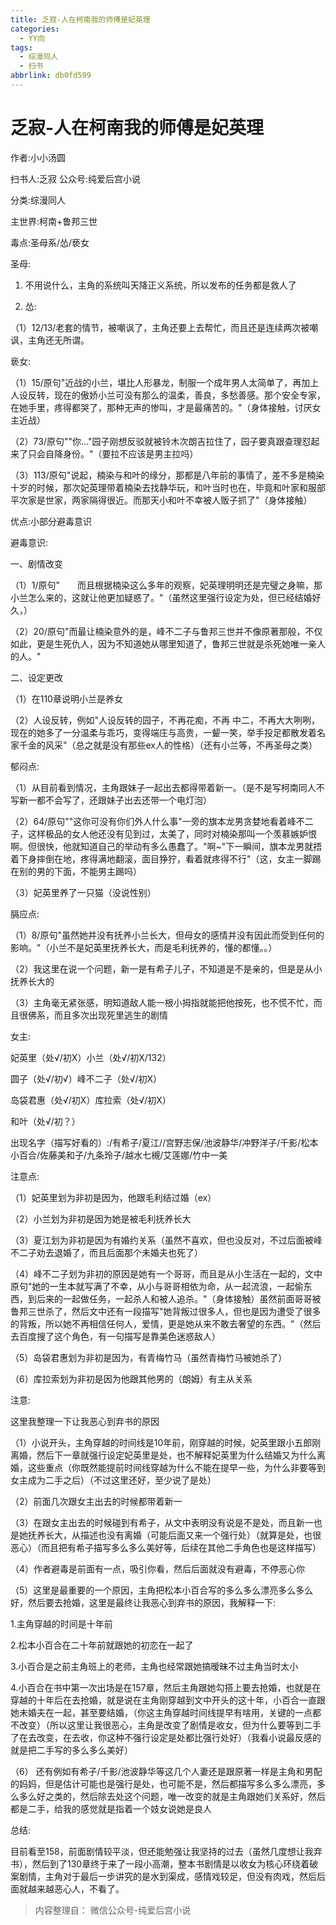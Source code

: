 ```yaml
---
title: 乏寂-人在柯南我的师傅是妃英理
categories:
  - YY向
tags:
  - 综漫同人
  - 扫书
abbrlink: db0fd599
---
```

# 乏寂-人在柯南我的师傅是妃英理
作者:小小汤圆

扫书人:乏寂 公众号:纯爱后宫小说

分类:综漫同人

主世界:柯南+鲁邦三世

毒点:圣母系/怂/亵女

圣母:

1.  不用说什么，主角的系统叫天降正义系统，所以发布的任务都是救人了

2.  怂:

（1）12/13/老套的情节，被嘲讽了，主角还要上去帮忙，而且还是连续两次被嘲讽，主角还无所谓。

亵女:

（1）15/原句"近战的小兰，堪比人形暴龙，制服一个成年男人太简单了，再加上人设反转，现在的傲娇小兰可没有那么的温柔，善良，多愁善感。那个安全专家，在她手里，疼得都哭了，那种无声的惨叫，才是最痛苦的。"（身体接触，讨厌女主近战）

（2）73/原句""你..."园子刚想反驳就被铃木次朗吉拉住了，园子要真跟查理怼起来了只会自降身份。"（要拉不应该是男主拉吗）

（3）113/原句"说起，楠染与和叶的缘分，那都是八年前的事情了，差不多是楠染十岁的时候，那次妃英理带着楠染去找静华玩，和叶当时也在，毕竟和叶家和服部平次家是世家，两家隔得很近。而那天小和叶不幸被人贩子抓了"（身体接触）

优点:小部分避毒意识

避毒意识:

一、剧情改变

（1）1/原句"　　而且根据楠染这么多年的观察，妃英理明明还是完璧之身嘛，那小兰怎么来的，这就让他更加疑惑了。"（虽然这里强行设定为处，但已经结婚好久，）

（2）20/原句"而最让楠染意外的是，峰不二子与鲁邦三世并不像原著那般，不仅如此，更是生死仇人，因为不知道她从哪里知道了，鲁邦三世就是杀死她唯一亲人的人。"

二、设定更改

（1）在110章说明小兰是养女

（2）人设反转，例如"人设反转的园子，不再花痴，不再
中二，不再大大咧咧，现在的她多了一分温柔与乖巧，变得端庄与高贵，一颦一笑，举手投足都散发着名家千金的风采"（总之就是没有那些ex人的性格）（还有小兰等，不再圣母之类）

郁闷点:

（1）从目前看到情况，主角跟妹子一起出去都得带着新一。（是不是写柯南同人不写新一都不会写了，还跟妹子出去还带一个电灯泡）

（2）64/原句""这你可没有你们外人什么事"一旁的旗本龙男贪婪地看着峰不二子，这样极品的女人他还没有见到过，太美了，同时对楠染那叫一个羡慕嫉妒恨啊。但很快，他就知道自己的举动有多么愚蠢了。"啊\~"下一瞬间，旗本龙男就捂着下身摔倒在地，疼得满地翻滚，面目狰狞，看着就疼得不行"（这，女主一脚踢在别的男的下面，不能男主踢吗）

（3）妃英里养了一只猫（没说性别）

膈应点:

（1）8/原句"虽然她并没有抚养小兰长大，但母女的感情并没有因此而受到任何的影响。"（小兰不是妃英里抚养长大，而是毛利抚养的，懂的都懂。。）

（2）我这里在说一个问题，新一是有希子儿子，不知道是不是亲的，但是是从小抚养长大的

（3）主角毫无紧张感，明知道敌人能一根小拇指就能把他按死，也不慌不忙，而且很佛系，而且多次出现死里逃生的剧情

女主:

妃英里（处√/初X）小兰（处√/初X/132）

圆子（处√/初√）峰不二子（处√/初X）

岛袋君惠（处√/初X）库拉索（处√/初X）

和叶（处√/初？）

出现名字（描写好看的）:/有希子/夏江//宫野志保/池波静华/冲野洋子/千影/松本小百合/佐藤美和子/九条玲子/越水七槻/艾莲娜/竹中一美

注意点:

（1）妃英里划为非初是因为，他跟毛利结过婚（ex）

（2）小兰划为非初是因为她是被毛利抚养长大

（3）夏江划为非初是因为有婚约关系（虽然不喜欢，但也没反对，不过后面被峰不二子劝去退婚了，而且后面那个未婚夫也死了）

（4）峰不二子划为非初的原因是她有一个哥哥，而且是从小生活在一起的，文中原句"她的一生本就写满了不幸，从小与哥哥相依为命，从一起流浪，一起偷东西，到后来的一起做任务，一起杀人和被人追杀。"（身体接触）虽然前面哥哥被鲁邦三世杀了，然后文中还有一段描写"她背叛过很多人，但也是因为遭受了很多的背叛，所以她不再相信任何人，爱情，更是她从来不敢去奢望的东西。"（然后去百度搜了这个角色，有一句描写是靠美色迷惑敌人）

（5）岛袋君惠划为非初是因为，有青梅竹马（虽然青梅竹马被她杀了）

（6）库拉索划为非初是因为他跟其他男的（朗姆）有主从关系

注意:

这里我整理一下让我恶心到弃书的原因

（1）小说开头，主角穿越的时间线是10年前，刚穿越的时候，妃英里跟小五郎刚离婚，然后下一章就强行设定妃英里是处，也不解释妃英里为什么结婚又为什么离婚，这些重点（你既然能提前时间线穿越为什么不能在提早一些，为什么非要等到女主成为二手之后）（不过这里还好，至少说了是处）

（2）前面几次跟女主出去的时候都带着新一

（3）在跟女主出去的时候碰到有希子，从文中表明没有说是不是处，而且新一也是她抚养长大，从描述也没有离婚（可能后面又来一个强行处）（就算是处，也很恶心）（而且把有希子描写多么多么美好等，后续在其他二手角色也是这样描写）

（4）作者避毒是前面有一点，吸引你看，然后后面就没有避毒，不停恶心你

（5）这里是最重要的一个原因，主角把松本小百合写的多么多么漂亮多么多么好，然后要去抢婚，这里是最终让我恶心到弃书的原因，我解释一下:

1.主角穿越的时间是十年前

2.松本小百合在二十年前就跟她的初恋在一起了

3.小百合是之前主角班上的老师，主角也经常跟她搞暧昧不过主角当时太小

4.小百合在书中第一次出场是在157章，然后主角跟她勾搭上要去抢婚，也就是在穿越的十年后在去抢婚，就是说在主角刚穿越到文中开头的这十年，小百合一直跟她未婚夫在一起，甚至要结婚，（你这主角穿越时间线提早有啥用，关键的一点都不改变）（所以这里让我很恶心，主角是改变了剧情是收女，但为什么要等到二手了在去改变，在去收，你这种不强行设定是处都比强行处好）（我看小说最反感的就是把二手写的多么多么美好）

（6）
还有例如有希子/千影/池波静华等这几个人妻还是跟原著一样是主角和男配的妈妈，但是估计可能也是强行是处，也可能不是，然后都描写多么多么漂亮，多么多么好之类的，然后除去处这个问题，唯一改变的就是主角跟她们关系好，然后都是二手，给我的感觉就是指着一个妓女说她是良人

总结:

目前看至158，前面剧情较平淡，但还能勉强让我坚持的过去（虽然几度想让我弃书），然后到了130章终于来了一段小高潮，整本书剧情是以收女为核心环绕着破案剧情，主角对于最后一步讲究的是水到渠成，感情戏较足，但没有肉戏，然后后面就越来越恶心人，不看了。


> 内容整理自： 微信公众号-纯爱后宫小说